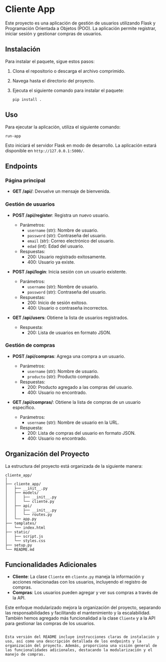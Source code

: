 # Cliente App

Este proyecto es una aplicación de gestión de usuarios utilizando Flask y Programación Orientada a Objetos (POO). La aplicación permite registrar, iniciar sesión y gestionar compras de usuarios.

## Instalación

Para instalar el paquete, sigue estos pasos:

1. Clona el repositorio o descarga el archivo comprimido.
2. Navega hasta el directorio del proyecto.
3. Ejecuta el siguiente comando para instalar el paquete:

    ```shell
    pip install .
    ```

## Uso

Para ejecutar la aplicación, utiliza el siguiente comando:

```shell
run-app
```

Esto iniciará el servidor Flask en modo de desarrollo. La aplicación estará disponible en `http://127.0.0.1:5000/`.

## Endpoints

### Página principal

- **GET /api/**: Devuelve un mensaje de bienvenida.

### Gestión de usuarios

- **POST /api/register**: Registra un nuevo usuario.
  - Parámetros:
    - `username` (str): Nombre de usuario.
    - `password` (str): Contraseña del usuario.
    - `email` (str): Correo electrónico del usuario.
    - `edad` (int): Edad del usuario.
  - Respuestas:
    - 200: Usuario registrado exitosamente.
    - 400: Usuario ya existe.

- **POST /api/login**: Inicia sesión con un usuario existente.
  - Parámetros:
    - `username` (str): Nombre de usuario.
    - `password` (str): Contraseña del usuario.
  - Respuestas:
    - 200: Inicio de sesión exitoso.
    - 400: Usuario o contraseña incorrectos.

- **GET /api/users**: Obtiene la lista de usuarios registrados.
  - Respuesta:
    - 200: Lista de usuarios en formato JSON.

### Gestión de compras

- **POST /api/compras**: Agrega una compra a un usuario.
  - Parámetros:
    - `username` (str): Nombre de usuario.
    - `producto` (str): Producto comprado.
  - Respuestas:
    - 200: Producto agregado a las compras del usuario.
    - 400: Usuario no encontrado.

- **GET /api/compras/<username>**: Obtiene la lista de compras de un usuario específico.
  - Parámetros:
    - `username` (str): Nombre de usuario en la URL.
  - Respuesta:
    - 200: Lista de compras del usuario en formato JSON.
    - 400: Usuario no encontrado.

## Organización del Proyecto

La estructura del proyecto está organizada de la siguiente manera:

```
cliente_app/
│
├── cliente_app/
│   ├── __init__.py
│   ├── models/
│   │   ├── __init__.py
│   │   └── cliente.py
│   ├── api/
│   │   ├── __init__.py
│   │   └── routes.py
│   └── app.py
├── templates/
│   └── index.html
├── static/
│   ├── script.js
│   └── styles.css
├── setup.py
└── README.md
```

## Funcionalidades Adicionales

- **Cliente**: La clase `Cliente` en `cliente.py` maneja la información y acciones relacionadas con los usuarios, incluyendo el registro de compras.
- **Compras**: Los usuarios pueden agregar y ver sus compras a través de la API.

Este enfoque modularizado mejora la organización del proyecto, separando las responsabilidades y facilitando el mantenimiento y la escalabilidad. También hemos agregado más funcionalidad a la clase `Cliente` y a la API para gestionar las compras de los usuarios.
```

Esta versión del README incluye instrucciones claras de instalación y uso, así como una descripción detallada de los endpoints y la organización del proyecto. Además, proporciona una visión general de las funcionalidades adicionales, destacando la modularización y el manejo de compras.